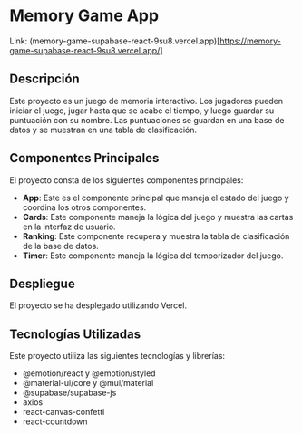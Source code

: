 # Memory Game App

Link: (memory-game-supabase-react-9su8.vercel.app)[https://memory-game-supabase-react-9su8.vercel.app/]

## Descripción

Este proyecto es un juego de memoria interactivo. Los jugadores pueden iniciar el juego, jugar hasta que se acabe el tiempo, y luego guardar su puntuación con su nombre. Las puntuaciones se guardan en una base de datos y se muestran en una tabla de clasificación.

## Componentes Principales

El proyecto consta de los siguientes componentes principales:

- **App**: Este es el componente principal que maneja el estado del juego y coordina los otros componentes.
- **Cards**: Este componente maneja la lógica del juego y muestra las cartas en la interfaz de usuario.
- **Ranking**: Este componente recupera y muestra la tabla de clasificación de la base de datos.
- **Timer**: Este componente maneja la lógica del temporizador del juego.

## Despliegue

El proyecto se ha desplegado utilizando Vercel.

## Tecnologías Utilizadas

Este proyecto utiliza las siguientes tecnologías y librerías:

- @emotion/react y @emotion/styled
- @material-ui/core y @mui/material
- @supabase/supabase-js
- axios
- react-canvas-confetti
- react-countdown
